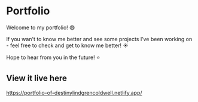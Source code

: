 # Portfolio

Welcome to my portfolio! 😄

If you wan't to know me better and see some projects I’ve been working on - feel free to check and get to know me better! ☀️

Hope to hear from you in the future! ⭐️

## View it live here
https://portfolio-of-destinylindgrencoldwell.netlify.app/

